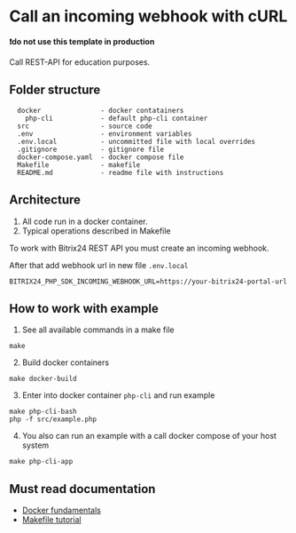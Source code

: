 # Call an incoming webhook with cURL 

**❗do not use this template in production**

Call REST-API for education purposes.

## Folder structure
```
  docker               - docker contatainers
    php-cli            - default php-cli container
  src                  - source code
  .env                 - environment variables
  .env.local           - uncommitted file with local overrides
  .gitignore           - gitignore file
  docker-compose.yaml  - docker compose file
  Makefile             - makefile
  README.md            - readme file with instructions    
```
## Architecture
1. All code run in a docker container.
2. Typical operations described in Makefile

To work with Bitrix24 REST API you must create an incoming webhook.

After that add webhook url in new file `.env.local`
```
BITRIX24_PHP_SDK_INCOMING_WEBHOOK_URL=https://your-bitrix24-portal-url
```
## How to work with example
1. See all available commands in a make file 
```shell
make
```
2. Build docker containers
```shell
make docker-build
```

3. Enter into docker container `php-cli` and run example
```shell
make php-cli-bash
php -f src/example.php
```

4. You also can run an example with a call docker compose of your host system
```shell
make php-cli-app
```
## Must read documentation
- [Docker fundamentals](https://docs.docker.com/get-started/introduction/)
- [Makefile tutorial](https://makefiletutorial.com/#getting-started)

